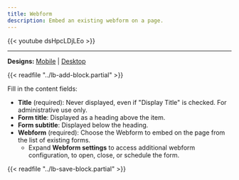 ```yaml
---
title: Webform
description: Embed an existing webform on a page.
---
```


{{< youtube dsHpcLDjLEo >}}

-----

**Designs:** [Mobile](<../../../../../../assets/img/designs/lb/Webforms Mobile.png>) | [Desktop](<../../../../../../assets/img/designs/lb/Webforms Desktop.png>)

{{< readfile "../lb-add-block.partial" >}}

Fill in the content fields:

- **Title** (required): Never displayed, even if "Display Title" is checked. For administrative use only.
- **Form title**: Displayed as a heading above the item.
- **Form subtitle**: Displayed below the heading.
- **Webform** (required): Choose the Webform to embed on the page from the list of existing forms.
  - Expand **Webform settings** to access additional webform configuration, to open, close, or schedule the form.

{{< readfile "../lb-save-block.partial" >}}